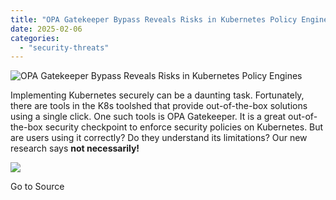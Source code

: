 ```yaml
---
title: "OPA Gatekeeper Bypass Reveals Risks in Kubernetes Policy Engines"
date: 2025-02-06
categories: 
  - "security-threats"
---
```


![OPA Gatekeeper Bypass Reveals Risks in Kubernetes Policy Engines](https://blog.aquasec.com/hubfs/opa-blog-image-main-1200x628-text-up-2.jpg)

Implementing Kubernetes securely can be a daunting task. Fortunately, there are tools in the K8s toolshed that provide out-of-the-box solutions using a single click. One such tools is OPA Gatekeeper. It is a great out-of-the-box security checkpoint to enforce security policies on Kubernetes. But are users using it correctly? Do they understand its limitations? Our new research says **not necessarily!**

![](https://track.hubspot.com/__ptq.gif?a=1665891&k=14&r=https%3A%2F%2Fblog.aquasec.com%2Fopa-gatekeeper-bypass-reveals-risks-in-kubernetes-policy-engines&bu=https%253A%252F%252Fblog.aquasec.com&bvt=rss)

Go to Source
